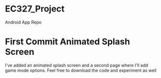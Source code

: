 # EC327_Project
Android App Repo

# First Commit Animated Splash Screen

I've added an animated splash screen and a second page where I'll add game mode options. Feel free to download the code and experiment as well
